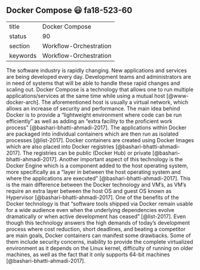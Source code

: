 ## Docker Compose :smiley: fa18-523-60


|          |                        |
| -------- | ---------------------- |
| title    | Docker Compose         | 
| status   | 90                     |
| section  | Workflow-Orchestration |
| keywords | Workflow-Orchestration |


The software industry is rapidly changing. New 
applications and services are being developed every day. 
Development teams and administrators are in need of systems 
that will be able to handle these rapid changes and scaling out. 
Docker Compose is a technology that allows one to run multiple 
applications/services at the same time while using a mutual host 
[@www-docker-arch]. The aforementioned host is usually a virtual 
network, which allows an increase of security and performance. 
The main idea behind Docker is to provide a “lightweight environment 
where code can be run efficiently” as well as adding an “extra 
facility to the proficient work process” [@bashari-bhatti-ahmadi-2017]. 
The applications within Docker are packaged into individual containers
which are then run as isolated processes [@list-2017]. Docker containers are 
created using Docker Images which are also placed into Docker registries 
[@bashari-bhatti-ahmadi-2017].  The registries can be public (Docker Hub) 
or private [@bashari-bhatti-ahmadi-2017]. Another important aspect of this 
technology is the Docker Engine which is a component added to the host 
operating system, more specifically as a “layer in between the host operating 
system and where the applications are executed” [@bashari-bhatti-ahmadi-2017]. 
This is the main difference between the Docker technology and VM’s, as VM’s 
require an extra layer between the host OS and guest OS known as Hypervisor 
[@bashari-bhatti-ahmadi-2017]. One of the benefits of the Docker technology is 
that “software tools shipped via Docker remain usable for a wide audience 
even when the underlying dependencies evolve dramatically or when active 
development has ceased” [@list-2017]. Even though this technology answers 
the high demands of today’s development process where cost reduction, short 
deadlines, and beating a competitor are main goals, Docker containers can
manifest some drawbacks. Some of them include security concerns, inability 
to provide the complete virtualized environment as it depends on the Linux kernel, 
difficulty of running on older machines, as well as the fact that it only 
supports 64-bit machines [@bashari-bhatti-ahmadi-2017].
